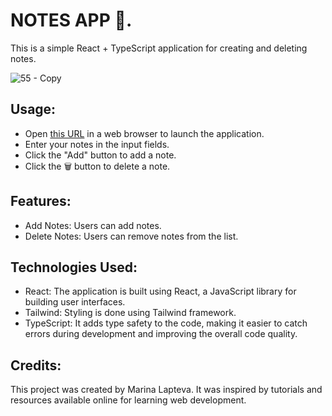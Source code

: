 # NOTES APP 📝.

This is a simple React + TypeScript application for creating and deleting notes. 

![55 - Copy](https://github.com/LMV5/notes/assets/111173608/51869e1e-5f8a-470a-bcec-64e93f48af78)

## Usage:
- Open [this URL](https://notes-5.netlify.app) in a web browser to launch the application.
- Enter your notes in the input fields.
- Click the "Add" button to add a note.
- Click the 🗑️ button to delete a note.

## Features:
- Add Notes: Users can add notes.
- Delete Notes: Users can remove notes from the list.

## Technologies Used:
- React: The application is built using React, a JavaScript library for building user interfaces.
- Tailwind: Styling is done using Tailwind framework.
- TypeScript: It adds type safety to the code, making it easier to catch errors during development and improving the overall code quality.

## Credits: 

This project was created by Marina Lapteva. It was inspired by tutorials and resources available online for learning web development.

